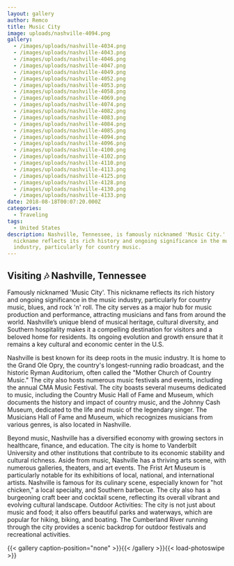 ```yaml
---
layout: gallery
author: Remco
title: Music City
image: uploads/nashville-4094.png
gallery:
  - /images/uploads/nashville-4034.png
  - /images/uploads/nashville-4043.png
  - /images/uploads/nashville-4046.png
  - /images/uploads/nashville-4047.png
  - /images/uploads/nashville-4049.png
  - /images/uploads/nashville-4052.png
  - /images/uploads/nashville-4053.png
  - /images/uploads/nashville-4058.png
  - /images/uploads/nashville-4069.png
  - /images/uploads/nashville-4074.png
  - /images/uploads/nashville-4082.png
  - /images/uploads/nashville-4083.png
  - /images/uploads/nashville-4084.png
  - /images/uploads/nashville-4085.png
  - /images/uploads/nashville-4094.png
  - /images/uploads/nashville-4096.png
  - /images/uploads/nashville-4100.png
  - /images/uploads/nashville-4102.png
  - /images/uploads/nashville-4110.png
  - /images/uploads/nashville-4113.png
  - /images/uploads/nashville-4125.png
  - /images/uploads/nashville-4128.png
  - /images/uploads/nashville-4130.png
  - /images/uploads/nashville-4133.png
date: 2018-08-18T00:07:20.000Z
categories:
  - Traveling
tags:
  - United States
description: Nashville, Tennessee, is famously nicknamed 'Music City.' This
  nickname reflects its rich history and ongoing significance in the music
  industry, particularly for country music.
---
```


## Visiting 🎶 Nashville, Tennessee

Famously nicknamed 'Music City'. This nickname reflects its rich history and ongoing significance in the music industry, particularly for country music, blues, and rock 'n' roll. The city serves as a major hub for music production and performance, attracting musicians and fans from around the world. Nashville’s unique blend of musical heritage, cultural diversity, and Southern hospitality makes it a compelling destination for visitors and a beloved home for residents. Its ongoing evolution and growth ensure that it remains a key cultural and economic center in the U.S.

Nashville is best known for its deep roots in the music industry. It is home to the Grand Ole Opry, the country's longest-running radio broadcast, and the historic Ryman Auditorium, often called the "Mother Church of Country Music." The city also hosts numerous music festivals and events, including the annual CMA Music Festival. The city boasts several museums dedicated to music, including the Country Music Hall of Fame and Museum, which documents the history and impact of country music, and the Johnny Cash Museum, dedicated to the life and music of the legendary singer. The Musicians Hall of Fame and Museum, which recognizes musicians from various genres, is also located in Nashville.

Beyond music, Nashville has a diversified economy with growing sectors in healthcare, finance, and education. The city is home to Vanderbilt University and other institutions that contribute to its economic stability and cultural richness. Aside from music, Nashville has a thriving arts scene, with numerous galleries, theaters, and art events. The Frist Art Museum is particularly notable for its exhibitions of local, national, and international artists. Nashville is famous for its culinary scene, especially known for "hot chicken," a local specialty, and Southern barbecue. The city also has a burgeoning craft beer and cocktail scene, reflecting its overall vibrant and evolving cultural landscape.
Outdoor Activities: The city is not just about music and food; it also offers beautiful parks and waterways, which are popular for hiking, biking, and boating. The Cumberland River running through the city provides a scenic backdrop for outdoor festivals and recreational activities.

{{< gallery caption-position="none" >}}{{< /gallery >}}{{< load-photoswipe >}}
